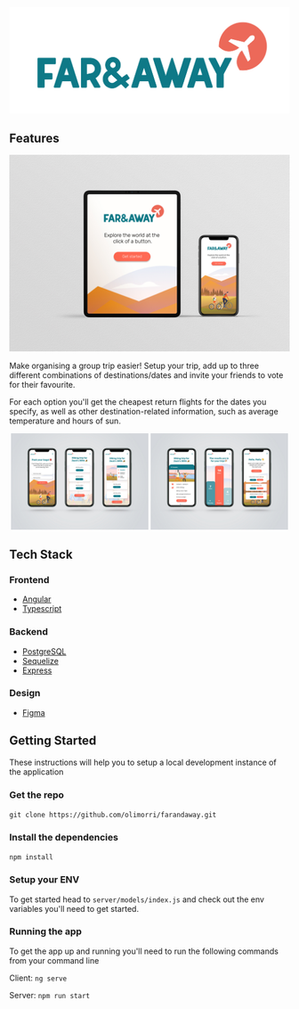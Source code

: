 ![><](https://github.com/olimorri/farandaway/blob/main/assets/FAR%26AWAYLOGO.png)

## Features

![><](https://github.com/olimorri/farandaway/blob/main/assets/herov2.jpg)

Make organising a group trip easier! Setup your trip, add up to three different combinations of destinations/dates and invite your friends to vote for their favourite.

For each option you'll get the cheapest return flights for the dates you specify, as well as other destination-related information, such as average temperature and hours of sun.

<p float="left" align="center">
  <img src="https://github.com/olimorri/farandaway/blob/main/assets/FAR%26AWAY_DEVICES_02.jpg" width="49%"/>
  <img src="https://github.com/olimorri/farandaway/blob/main/assets/FAR%26AWAY_DEVICES_03.jpg" width="49%"/> 
</p>

## Tech Stack

### Frontend

- [Angular](https://angular.io/)
- [Typescript](https://www.typescriptlang.org/)

### Backend
- [PostgreSQL](https://www.postgresql.org/)
- [Sequelize](https://sequelize.org/master/)
- [Express](https://expressjs.com/)

### Design
- [Figma](https://www.figma.com/)

## Getting Started

These instructions will help you to setup a local development instance of the application

### Get the repo

`git clone https://github.com/olimorri/farandaway.git`

### Install the dependencies

`npm install`

### Setup your ENV

To get started head to `server/models/index.js` and check out the env variables you'll need to get started.

### Running the app

To get the app up and running you'll need to run the following commands from your command line

Client: `ng serve`

Server: `npm run start`
